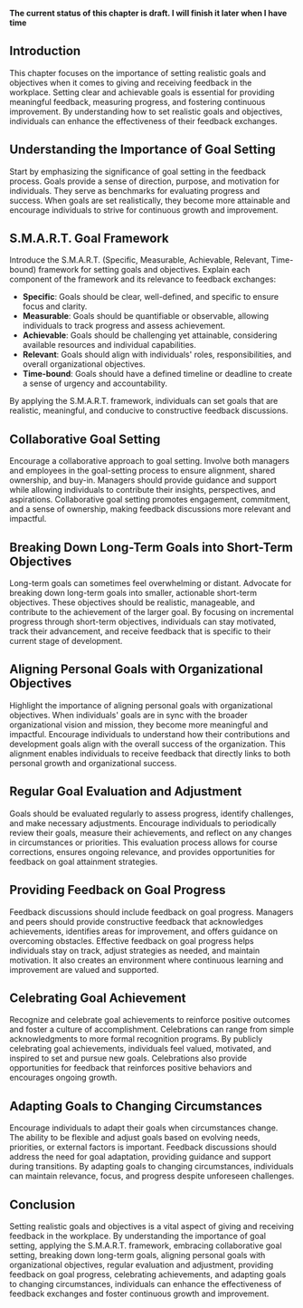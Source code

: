 **The current status of this chapter is draft. I will finish it later when I have time**

Introduction
------------

This chapter focuses on the importance of setting realistic goals and objectives when it comes to giving and receiving feedback in the workplace. Setting clear and achievable goals is essential for providing meaningful feedback, measuring progress, and fostering continuous improvement. By understanding how to set realistic goals and objectives, individuals can enhance the effectiveness of their feedback exchanges.

Understanding the Importance of Goal Setting
--------------------------------------------

Start by emphasizing the significance of goal setting in the feedback process. Goals provide a sense of direction, purpose, and motivation for individuals. They serve as benchmarks for evaluating progress and success. When goals are set realistically, they become more attainable and encourage individuals to strive for continuous growth and improvement.

S.M.A.R.T. Goal Framework
-------------------------

Introduce the S.M.A.R.T. (Specific, Measurable, Achievable, Relevant, Time-bound) framework for setting goals and objectives. Explain each component of the framework and its relevance to feedback exchanges:

* **Specific**: Goals should be clear, well-defined, and specific to ensure focus and clarity.
* **Measurable**: Goals should be quantifiable or observable, allowing individuals to track progress and assess achievement.
* **Achievable**: Goals should be challenging yet attainable, considering available resources and individual capabilities.
* **Relevant**: Goals should align with individuals' roles, responsibilities, and overall organizational objectives.
* **Time-bound**: Goals should have a defined timeline or deadline to create a sense of urgency and accountability.

By applying the S.M.A.R.T. framework, individuals can set goals that are realistic, meaningful, and conducive to constructive feedback discussions.

Collaborative Goal Setting
--------------------------

Encourage a collaborative approach to goal setting. Involve both managers and employees in the goal-setting process to ensure alignment, shared ownership, and buy-in. Managers should provide guidance and support while allowing individuals to contribute their insights, perspectives, and aspirations. Collaborative goal setting promotes engagement, commitment, and a sense of ownership, making feedback discussions more relevant and impactful.

Breaking Down Long-Term Goals into Short-Term Objectives
--------------------------------------------------------

Long-term goals can sometimes feel overwhelming or distant. Advocate for breaking down long-term goals into smaller, actionable short-term objectives. These objectives should be realistic, manageable, and contribute to the achievement of the larger goal. By focusing on incremental progress through short-term objectives, individuals can stay motivated, track their advancement, and receive feedback that is specific to their current stage of development.

Aligning Personal Goals with Organizational Objectives
------------------------------------------------------

Highlight the importance of aligning personal goals with organizational objectives. When individuals' goals are in sync with the broader organizational vision and mission, they become more meaningful and impactful. Encourage individuals to understand how their contributions and development goals align with the overall success of the organization. This alignment enables individuals to receive feedback that directly links to both personal growth and organizational success.

Regular Goal Evaluation and Adjustment
--------------------------------------

Goals should be evaluated regularly to assess progress, identify challenges, and make necessary adjustments. Encourage individuals to periodically review their goals, measure their achievements, and reflect on any changes in circumstances or priorities. This evaluation process allows for course corrections, ensures ongoing relevance, and provides opportunities for feedback on goal attainment strategies.

Providing Feedback on Goal Progress
-----------------------------------

Feedback discussions should include feedback on goal progress. Managers and peers should provide constructive feedback that acknowledges achievements, identifies areas for improvement, and offers guidance on overcoming obstacles. Effective feedback on goal progress helps individuals stay on track, adjust strategies as needed, and maintain motivation. It also creates an environment where continuous learning and improvement are valued and supported.

Celebrating Goal Achievement
----------------------------

Recognize and celebrate goal achievements to reinforce positive outcomes and foster a culture of accomplishment. Celebrations can range from simple acknowledgments to more formal recognition programs. By publicly celebrating goal achievements, individuals feel valued, motivated, and inspired to set and pursue new goals. Celebrations also provide opportunities for feedback that reinforces positive behaviors and encourages ongoing growth.

Adapting Goals to Changing Circumstances
----------------------------------------

Encourage individuals to adapt their goals when circumstances change. The ability to be flexible and adjust goals based on evolving needs, priorities, or external factors is important. Feedback discussions should address the need for goal adaptation, providing guidance and support during transitions. By adapting goals to changing circumstances, individuals can maintain relevance, focus, and progress despite unforeseen challenges.

Conclusion
----------

Setting realistic goals and objectives is a vital aspect of giving and receiving feedback in the workplace. By understanding the importance of goal setting, applying the S.M.A.R.T. framework, embracing collaborative goal setting, breaking down long-term goals, aligning personal goals with organizational objectives, regular evaluation and adjustment, providing feedback on goal progress, celebrating achievements, and adapting goals to changing circumstances, individuals can enhance the effectiveness of feedback exchanges and foster continuous growth and improvement.

